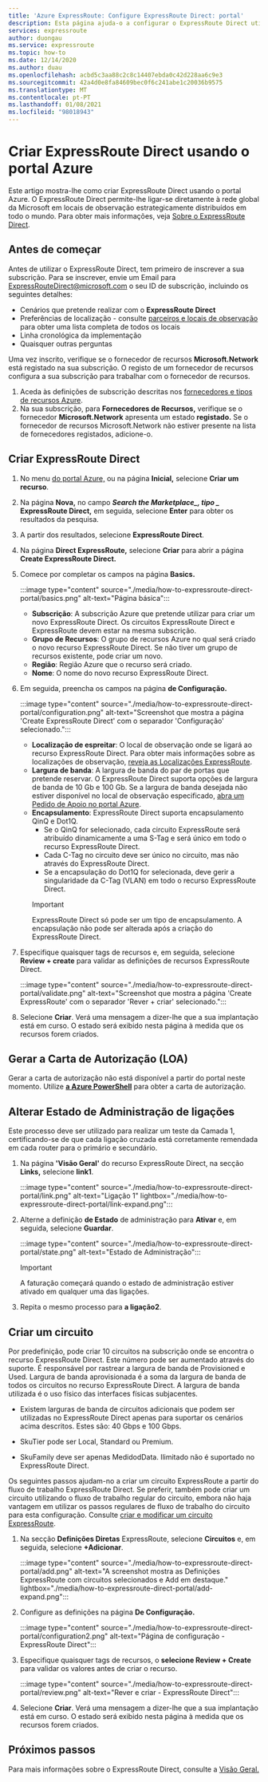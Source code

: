 ```yaml
---
title: 'Azure ExpressRoute: Configure ExpressRoute Direct: portal'
description: Esta página ajuda-o a configurar o ExpressRoute Direct utilizando o portal.
services: expressroute
author: duongau
ms.service: expressroute
ms.topic: how-to
ms.date: 12/14/2020
ms.author: duau
ms.openlocfilehash: acbd5c3aa88c2c8c14407ebda0c42d228aa6c9e3
ms.sourcegitcommit: 42a4d0e8fa84609bec0f6c241abe1c20036b9575
ms.translationtype: MT
ms.contentlocale: pt-PT
ms.lasthandoff: 01/08/2021
ms.locfileid: "98018943"
---
```

# <a name="create-expressroute-direct-using-the-azure-portal"></a>Criar ExpressRoute Direct usando o portal Azure

Este artigo mostra-lhe como criar ExpressRoute Direct usando o portal Azure.
O ExpressRoute Direct permite-lhe ligar-se diretamente à rede global da Microsoft em locais de observação estrategicamente distribuídos em todo o mundo. Para obter mais informações, veja [Sobre o ExpressRoute Direct](expressroute-erdirect-about.md).

## <a name="before-you-begin"></a><a name="before"></a>Antes de começar

Antes de utilizar o ExpressRoute Direct, tem primeiro de inscrever a sua subscrição. Para se inscrever, envie um Email para <ExpressRouteDirect@microsoft.com> o seu ID de subscrição, incluindo os seguintes detalhes:

* Cenários que pretende realizar com o **ExpressRoute Direct**
* Preferências de localização - consulte [parceiros e locais de observação](expressroute-locations-providers.md) para obter uma lista completa de todos os locais
* Linha cronológica da implementação
* Quaisquer outras perguntas

Uma vez inscrito, verifique se o fornecedor de recursos **Microsoft.Network** está registado na sua subscrição. O registo de um fornecedor de recursos configura a sua subscrição para trabalhar com o fornecedor de recursos.

1. Aceda às definições de subscrição descritas nos [fornecedores e tipos de recursos Azure](../azure-resource-manager/management/resource-providers-and-types.md).
1. Na sua subscrição, para **Fornecedores de Recursos,** verifique se o fornecedor **Microsoft.Network** apresenta um estado **registado.** Se o fornecedor de recursos Microsoft.Network não estiver presente na lista de fornecedores registados, adicione-o.

## <a name="create-expressroute-direct"></a><a name="create-erdir"></a>Criar ExpressRoute Direct

1. No menu [do portal Azure,](https://portal.azure.com) ou na página **Inicial,** selecione **Criar um recurso**.

1. Na página **Nova,** no campo **_Search the Marketplace_*_, tipo _* ExpressRoute Direct,** em seguida, selecione **Enter** para obter os resultados da pesquisa.

1. A partir dos resultados, selecione **ExpressRoute Direct**.

1. Na página **Direct ExpressRoute,** selecione **Criar** para abrir a página **Create ExpressRoute Direct.**

1. Comece por completar os campos na página **Basics.**

    :::image type="content" source="./media/how-to-expressroute-direct-portal/basics.png" alt-text="Página básica":::

    * **Subscrição**: A subscrição Azure que pretende utilizar para criar um novo ExpressRoute Direct. Os circuitos ExpressRoute Direct e ExpressRoute devem estar na mesma subscrição.
    * **Grupo de Recursos**: O grupo de recursos Azure no qual será criado o novo recurso ExpressRoute Direct. Se não tiver um grupo de recursos existente, pode criar um novo.
    * **Região**: Região Azure que o recurso será criado.
    * **Nome**: O nome do novo recurso ExpressRoute Direct.

1. Em seguida, preencha os campos na página **de Configuração.**

    :::image type="content" source="./media/how-to-expressroute-direct-portal/configuration.png" alt-text="Screenshot que mostra a página 'Create ExpressRoute Direct' com o separador 'Configuração' selecionado.":::

    * **Localização de espreitar**: O local de observação onde se ligará ao recurso ExpressRoute Direct. Para obter mais informações sobre as localizações de observação, [reveja as Localizações ExpressRoute](expressroute-locations-providers.md).
   * **Largura de banda**: A largura de banda do par de portas que pretende reservar. O ExpressRoute Direct suporta opções de largura de banda de 10 Gb e 100 Gb. Se a largura de banda desejada não estiver disponível no local de observação especificado, [abra um Pedido de Apoio no portal Azure](https://aka.ms/azsupt).
   * **Encapsulamento**: ExpressRoute Direct suporta encapsulamento QinQ e Dot1Q.
     * Se o QinQ for selecionado, cada circuito ExpressRoute será atribuído dinamicamente a uma S-Tag e será único em todo o recurso ExpressRoute Direct.
     *  Cada C-Tag no circuito deve ser único no circuito, mas não através do ExpressRoute Direct.
     * Se a encapsulação do Dot1Q for selecionada, deve gerir a singularidade da C-Tag (VLAN) em todo o recurso ExpressRoute Direct.
     >[!IMPORTANT]
     >ExpressRoute Direct só pode ser um tipo de encapsulamento. A encapsulação não pode ser alterada após a criação do ExpressRoute Direct.
     >

1. Especifique quaisquer tags de recursos e, em seguida, selecione **Review + create** para validar as definições de recursos ExpressRoute Direct.

    :::image type="content" source="./media/how-to-expressroute-direct-portal/validate.png" alt-text="Screenshot que mostra a página 'Create ExpressRoute' com o separador 'Rever + criar' selecionado.":::

1. Selecione **Criar**. Verá uma mensagem a dizer-lhe que a sua implantação está em curso. O estado será exibido nesta página à medida que os recursos forem criados. 

## <a name="generate-the-letter-of-authorization-loa"></a><a name="authorization"></a>Gerar a Carta de Autorização (LOA)

Gerar a carta de autorização não está disponível a partir do portal neste momento. Utilize **[a Azure PowerShell](expressroute-howto-erdirect.md#authorization)** para obter a carta de autorização.

## <a name="change-admin-state-of-links"></a><a name="state"></a>Alterar Estado de Administração de ligações

Este processo deve ser utilizado para realizar um teste da Camada 1, certificando-se de que cada ligação cruzada está corretamente remendada em cada router para o primário e secundário.

1. Na página **'Visão Geral'** do recurso ExpressRoute Direct, na secção **Links,** selecione **link1**.

    :::image type="content" source="./media/how-to-expressroute-direct-portal/link.png" alt-text="Ligação 1" lightbox="./media/how-to-expressroute-direct-portal/link-expand.png":::

1. Alterne a definição **de Estado** de administração para **Ativar** e, em seguida, selecione **Guardar**.

    :::image type="content" source="./media/how-to-expressroute-direct-portal/state.png" alt-text="Estado de Administração":::

    >[!IMPORTANT]
    >A faturação começará quando o estado de administração estiver ativado em qualquer uma das ligações.
    >

1. Repita o mesmo processo para **a ligação2**.

## <a name="create-a-circuit"></a><a name="circuit"></a>Criar um circuito

Por predefinição, pode criar 10 circuitos na subscrição onde se encontra o recurso ExpressRoute Direct. Este número pode ser aumentado através do suporte. É responsável por rastrear a largura de banda de Provisioned e Used. Largura de banda aprovisionada é a soma da largura de banda de todos os circuitos no recurso ExpressRoute Direct. A largura de banda utilizada é o uso físico das interfaces físicas subjacentes.

* Existem larguras de banda de circuitos adicionais que podem ser utilizadas no ExpressRoute Direct apenas para suportar os cenários acima descritos. Estes são: 40 Gbps e 100 Gbps.

* SkuTier pode ser Local, Standard ou Premium.

* SkuFamily deve ser apenas MedidodData. Ilimitado não é suportado no ExpressRoute Direct.

Os seguintes passos ajudam-no a criar um circuito ExpressRoute a partir do fluxo de trabalho ExpressRoute Direct. Se preferir, também pode criar um circuito utilizando o fluxo de trabalho regular do circuito, embora não haja vantagem em utilizar os passos regulares de fluxo de trabalho do circuito para esta configuração. Consulte [criar e modificar um circuito ExpressRoute](expressroute-howto-circuit-portal-resource-manager.md).

1. Na secção **Definições Diretas** ExpressRoute, selecione **Circuitos** e, em seguida, selecione **+Adicionar**. 

    :::image type="content" source="./media/how-to-expressroute-direct-portal/add.png" alt-text="A screenshot mostra as Definições ExpressRoute com circuitos selecionados e Add em destaque." lightbox="./media/how-to-expressroute-direct-portal/add-expand.png":::

1. Configure as definições na página **De Configuração.**

   :::image type="content" source="./media/how-to-expressroute-direct-portal/configuration2.png" alt-text="Página de configuração - ExpressRoute Direct":::

1. Especifique quaisquer tags de recursos, o **selecione Review + Create** para validar os valores antes de criar o recurso.

   :::image type="content" source="./media/how-to-expressroute-direct-portal/review.png" alt-text="Rever e criar - ExpressRoute Direct":::

1. Selecione **Criar**. Verá uma mensagem a dizer-lhe que a sua implantação está em curso. O estado será exibido nesta página à medida que os recursos forem criados. 

## <a name="next-steps"></a>Próximos passos

Para mais informações sobre o ExpressRoute Direct, consulte a [Visão Geral.](expressroute-erdirect-about.md)
